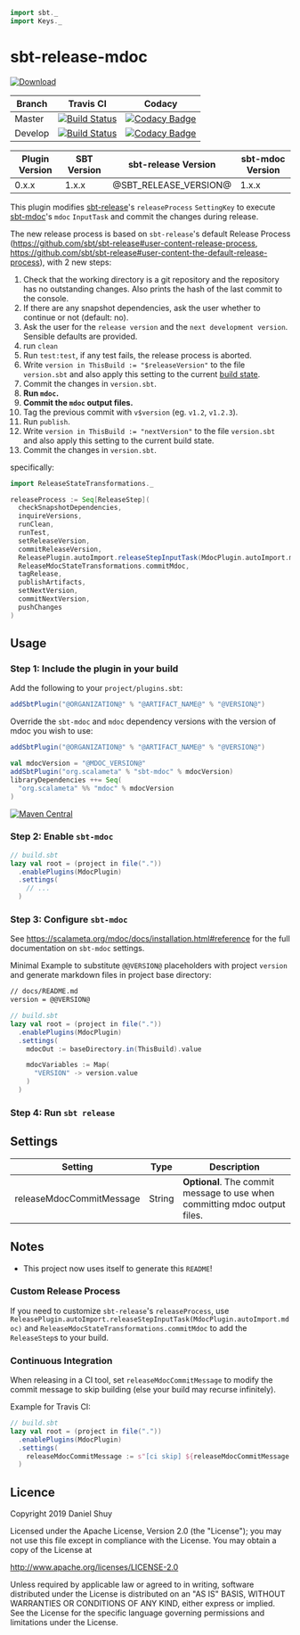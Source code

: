 ```scala mdoc:invisible
import sbt._
import Keys._
```

# sbt-release-mdoc

[![Download](https://api.bintray.com/packages/daniel-shuy/sbt-plugins/sbt-release-mdoc/images/download.svg)](https://bintray.com/daniel-shuy/sbt-plugins/sbt-release-mdoc/_latestVersion)

| Branch  | Travis CI                                                                                                                                    | Codacy                                                                                                                                                                                                                                                                             |
| ------- | -------------------------------------------------------------------------------------------------------------------------------------------- | ---------------------------------------------------------------------------------------------------------------------------------------------------------------------------------------------------------------------------------------------------------------------------------- |
| Master  | [![Build Status](https://travis-ci.org/daniel-shuy/sbt-release-mdoc.svg?branch=master)](https://travis-ci.org/daniel-shuy/sbt-release-mdoc)  | [![Codacy Badge](https://api.codacy.com/project/badge/Grade/7200688e08804c60bbf9cd9107811aaa?branch=master)](https://www.codacy.com/app/daniel-shuy/sbt-release-mdoc?utm_source=github.com&utm_medium=referral&utm_content=daniel-shuy/sbt-release-mdoc&utm_campaign=Badge_Grade)  |
| Develop | [![Build Status](https://travis-ci.org/daniel-shuy/sbt-release-mdoc.svg?branch=develop)](https://travis-ci.org/daniel-shuy/sbt-release-mdoc) | [![Codacy Badge](https://api.codacy.com/project/badge/Grade/7200688e08804c60bbf9cd9107811aaa?branch=develop)](https://www.codacy.com/app/daniel-shuy/sbt-release-mdoc?utm_source=github.com&utm_medium=referral&utm_content=daniel-shuy/sbt-release-mdoc&utm_campaign=Badge_Grade) |

| Plugin Version | SBT Version | sbt-release Version   | sbt-mdoc Version |
| -------------- | ----------- | --------------------- | ---------------- |
| 0.x.x          | 1.x.x       | @SBT_RELEASE_VERSION@ | 1.x.x            |

This plugin modifies [sbt-release](https://github.com/sbt/sbt-release)'s `releaseProcess` `SettingKey` to execute [sbt-mdoc](https://scalameta.org/mdoc/docs/installation.html#sbt)'s `mdoc` `InputTask` and commit the changes during release.

The new release process is based on `sbt-release`'s default Release Process (<https://github.com/sbt/sbt-release#user-content-release-process>, <https://github.com/sbt/sbt-release#user-content-the-default-release-process>), with 2 new steps:

1.  Check that the working directory is a git repository and the repository has no outstanding changes. Also prints the hash of the last commit to the console.
2.  If there are any snapshot dependencies, ask the user whether to continue or not (default: no).
3.  Ask the user for the `release version` and the `next development version`. Sensible defaults are provided.
4.  run `clean`
5.  Run `test:test`, if any test fails, the release process is aborted.
6.  Write `version in ThisBuild := "$releaseVersion"` to the file `version.sbt` and also apply this setting to the current [build state](http://www.scala-sbt.org/release/docs/Build-State.html).
7.  Commit the changes in `version.sbt`.
8.  **Run `mdoc`.**
9.  **Commit the `mdoc` output files.**
10. Tag the previous commit with `v$version` (eg. `v1.2`, `v1.2.3`).
11. Run `publish`.
12. Write `version in ThisBuild := "nextVersion"` to the file `version.sbt` and also apply this setting to the current build state.
13. Commit the changes in `version.sbt`.

specifically:

```scala
import ReleaseStateTransformations._

releaseProcess := Seq[ReleaseStep](
  checkSnapshotDependencies,
  inquireVersions,
  runClean,
  runTest,
  setReleaseVersion,
  commitReleaseVersion,
  ReleasePlugin.autoImport.releaseStepInputTask(MdocPlugin.autoImport.mdoc),
  ReleaseMdocStateTransformations.commitMdoc,
  tagRelease,
  publishArtifacts,
  setNextVersion,
  commitNextVersion,
  pushChanges
)
```

## Usage

### Step 1: Include the plugin in your build

Add the following to your `project/plugins.sbt`:

```scala mdoc:silent
addSbtPlugin("@ORGANIZATION@" % "@ARTIFACT_NAME@" % "@VERSION@")
```

Override the `sbt-mdoc` and `mdoc` dependency versions with the version of mdoc you wish to use:

```scala mdoc:silent
addSbtPlugin("@ORGANIZATION@" % "@ARTIFACT_NAME@" % "@VERSION@")

val mdocVersion = "@MDOC_VERSION@"
addSbtPlugin("org.scalameta" % "sbt-mdoc" % mdocVersion)
libraryDependencies ++= Seq(
  "org.scalameta" %% "mdoc" % mdocVersion
)
```

[![Maven Central](https://maven-badges.herokuapp.com/maven-central/org.scalameta/mdoc_2.12/badge.svg)](https://maven-badges.herokuapp.com/maven-central/org.scalameta/mdoc_2.12)

### Step 2: Enable `sbt-mdoc`

```scala
// build.sbt
lazy val root = (project in file("."))
  .enablePlugins(MdocPlugin)
  .settings(
    // ...
  )
```

### Step 3: Configure `sbt-mdoc`

See <https://scalameta.org/mdoc/docs/installation.html#reference> for the full documentation on `sbt-mdoc` settings.

Minimal Example to substitute `@@VERSION@` placeholders with project `version` and generate markdown files in project base directory:

```markdown
// docs/README.md
version = @@VERSION@
```

```scala
// build.sbt
lazy val root = (project in file("."))
  .enablePlugins(MdocPlugin)
  .settings(
    mdocOut := baseDirectory.in(ThisBuild).value

    mdocVariables := Map(
      "VERSION" -> version.value
    )
  )
```

### Step 4: Run `sbt release`

## Settings

| Setting                  | Type   | Description                                                                |
| ------------------------ | ------ | -------------------------------------------------------------------------- |
| releaseMdocCommitMessage | String | **Optional**. The commit message to use when committing mdoc output files. |

## Notes

- This project now uses itself to generate this `README`!

### Custom Release Process

If you need to customize `sbt-release`'s `releaseProcess`, use `ReleasePlugin.autoImport.releaseStepInputTask(MdocPlugin.autoImport.mdoc)` and `ReleaseMdocStateTransformations.commitMdoc` to add the `ReleaseStep`s to your build.

### Continuous Integration

When releasing in a CI tool, set `releaseMdocCommitMessage` to modify the commit message to skip building (else your build may recurse infinitely).

Example for Travis CI:

```scala
// build.sbt
lazy val root = (project in file("."))
  .enablePlugins(MdocPlugin)
  .settings(
    releaseMdocCommitMessage := s"[ci skip] ${releaseMdocCommitMessage.value}"
  )
```

## Licence

Copyright 2019 Daniel Shuy

Licensed under the Apache License, Version 2.0 (the "License"); you may not use this file except in compliance with the License. You may obtain a copy of the License at

<http://www.apache.org/licenses/LICENSE-2.0>

Unless required by applicable law or agreed to in writing, software distributed under the License is distributed on an "AS IS" BASIS, WITHOUT WARRANTIES OR CONDITIONS OF ANY KIND, either express or implied. See the License for the specific language governing permissions and limitations under the License.
